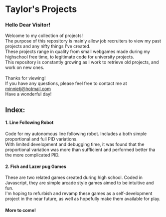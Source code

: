 # Taylor's Projects 
### Hello Dear Visitor!

Welcome to my collection of projects!\
The purpose of this repository is mainly allow job recruiters to view my past projects and any nifty things I've created.\
These projects range in quality from small webgames made during my highschool free time, to legitimate code for university projects.\
This repository is constantly growing as I work to retrieve old projects, and work on new ones.\
\
Thanks for viewing!\
If you have any questions, please feel free to contact me at minnietj@hotmail.com\
Have a wonderful day!


## Index:
#### 1. Line Following Robot
Code for my autonomous line following robot. Includes a both simple proportional and full PID variations.\
With limited development and debugging time, it was found that the proportional variation was more than sufflicient and performed better tha the more complicated PID. 
#### 2. Fish and Lazer pug Games
These are two related games created during high school. Coded in Javascript, they are simple arcade style games aimed to be intuitive and fun.\
I'm hoping to refurbish and revamp these games as a self-development project in the near future, as well as hopefully make them available for play.
#### More to come!

